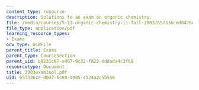 ```yaml
---
content_type: resource
description: Solutions to an exam on organic chemistry.
file: /media/courses/5-13-organic-chemistry-ii-fall-2003/657336ced0476c889985c524a2c5b556_2003exam2sol.pdf
file_type: application/pdf
learning_resource_types:
- Exams
ocw_type: OCWFile
parent_title: Exams
parent_type: CourseSection
parent_uid: b8231c67-e467-9c32-f822-dddada4c3f69
resourcetype: Document
title: 2003exam2sol.pdf
uid: 657336ce-d047-6c88-9985-c524a2c5b556
---
```

